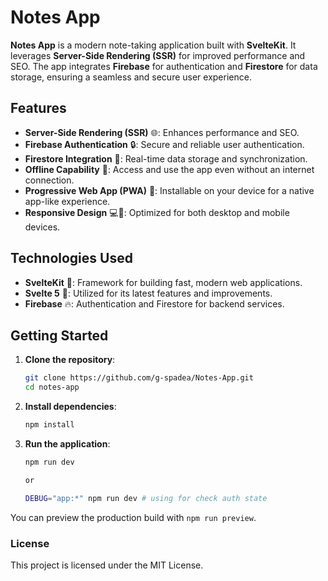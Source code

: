 # Notes App

**Notes App** is a modern note-taking application built with **SvelteKit**. It leverages **Server-Side Rendering (SSR)** for improved performance and SEO. The app integrates **Firebase** for authentication and **Firestore** for data storage, ensuring a seamless and secure user experience.

## Features


- **Server-Side Rendering (SSR)** 🌐: Enhances performance and SEO.
- **Firebase Authentication** 🔒: Secure and reliable user authentication.
- **Firestore Integration** 🔄: Real-time data storage and synchronization.
- **Offline Capability** 📶: Access and use the app even without an internet connection.
- **Progressive Web App (PWA)** 📱: Installable on your device for a native app-like experience.
- **Responsive Design** 💻📱: Optimized for both desktop and mobile devices.

## Technologies Used

- **SvelteKit** 🚀: Framework for building fast, modern web applications.
- **Svelte 5** 🌟: Utilized for its latest features and improvements.
- **Firebase** 🔥: Authentication and Firestore for backend services.

## Getting Started

1. **Clone the repository**:
    ```bash
    git clone https://github.com/g-spadea/Notes-App.git
    cd notes-app
    ```

2. **Install dependencies**:
    ```bash
    npm install
    ```

3. **Run the application**:
    ```bash
    npm run dev
    
    or
    
    DEBUG="app:*" npm run dev # using for check auth state
    ```

You can preview the production build with `npm run preview`.

### License

This project is licensed under the MIT License.
